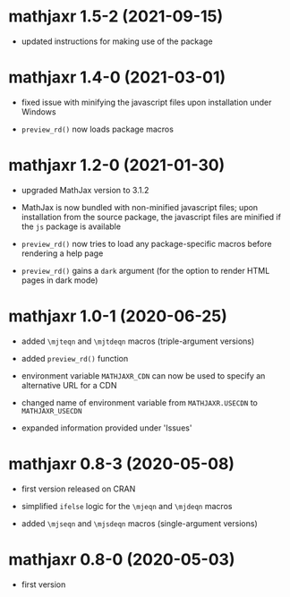 # mathjaxr 1.5-2 (2021-09-15)

* updated instructions for making use of the package

# mathjaxr 1.4-0 (2021-03-01)

* fixed issue with minifying the javascript files upon installation under Windows

* `preview_rd()` now loads package macros

# mathjaxr 1.2-0 (2021-01-30)

* upgraded MathJax version to 3.1.2

* MathJax is now bundled with non-minified javascript files; upon installation from the source package, the javascript files are minified if the `js` package is available

* `preview_rd()` now tries to load any package-specific macros before rendering a help page

* `preview_rd()` gains a `dark` argument (for the option to render HTML pages in dark mode)

# mathjaxr 1.0-1 (2020-06-25)

* added `\mjteqn` and `\mjtdeqn` macros (triple-argument versions)

* added `preview_rd()` function

* environment variable `MATHJAXR_CDN` can now be used to specify an alternative URL for a CDN

* changed name of environment variable from `MATHJAXR.USECDN` to `MATHJAXR_USECDN`

* expanded information provided under 'Issues'

# mathjaxr 0.8-3 (2020-05-08)

* first version released on CRAN

* simplified `ifelse` logic for the `\mjeqn` and `\mjdeqn` macros

* added `\mjseqn` and `\mjsdeqn` macros (single-argument versions)

# mathjaxr 0.8-0 (2020-05-03)

* first version
